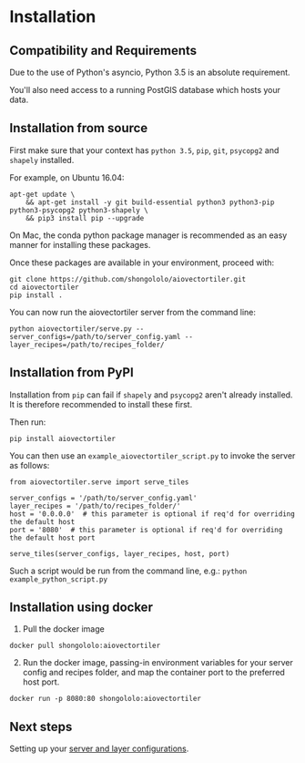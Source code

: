 # Installation

## Compatibility and Requirements

Due to the use of Python's asyncio, Python 3.5 is an absolute requirement.

You'll also need access to a running PostGIS database which hosts your data.

## Installation from source

First make sure that your context has `python 3.5`, `pip`, `git`, `psycopg2` and `shapely` installed.

For example, on Ubuntu 16.04:
```
apt-get update \
    && apt-get install -y git build-essential python3 python3-pip python3-psycopg2 python3-shapely \
    && pip3 install pip --upgrade
```
On Mac, the conda python package manager is recommended as an easy manner for installing these packages.

Once these packages are available in your environment, proceed with:
```
git clone https://github.com/shongololo/aiovectortiler.git
cd aiovectortiler
pip install .
```

You can now run the aiovectortiler server from the command line:
```
python aiovectortiler/serve.py --server_configs=/path/to/server_config.yaml --layer_recipes=/path/to/recipes_folder/
```

## Installation from PyPI

Installation from `pip` can fail if `shapely` and `psycopg2` aren't already installed. It is therefore recommended to install these first. 

Then run:
```
pip install aiovectortiler
```

You can then use an `example_aiovectortiler_script.py` to invoke the server as follows:
```
from aiovectortiler.serve import serve_tiles

server_configs = '/path/to/server_config.yaml'
layer_recipes = '/path/to/recipes_folder/'
host = '0.0.0.0'  # this parameter is optional if req'd for overriding the default host
port = '8080'  # this parameter is optional if req'd for overriding the default host port

serve_tiles(server_configs, layer_recipes, host, port)
```
Such a script would be run from the command line, e.g.: `python example_python_script.py`

## Installation using docker

1. Pull the docker image
```
docker pull shongololo:aiovectortiler
```

2. Run the docker image, passing-in environment variables for your server config and recipes folder, and map the container port to the preferred host port.
```
docker run -p 8080:80 shongololo:aiovectortiler
```

## Next steps

Setting up your [server and layer configurations](config.md).
